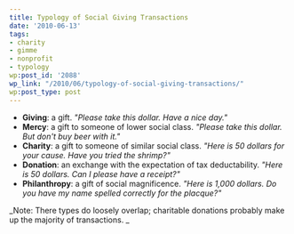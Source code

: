 ```yaml
---
title: Typology of Social Giving Transactions
date: '2010-06-13'
tags:
- charity
- gimme
- nonprofit
- typology
wp:post_id: '2088'
wp_link: "/2010/06/typology-of-social-giving-transactions/"
wp:post_type: post
---
```


- **Giving**: a gift. _"Please take this dollar. Have a nice day."_
- **Mercy**: a gift to someone of lower social class. _"Please take this dollar. But don't buy beer with it."_
- **Charity**: a gift to someone of similar social class. _"Here is 50 dollars for your cause. Have you tried the shrimp?"_
- **Donation**: an exchange with the expectation of tax deductability. _"Here is 50 dollars. Can I please have a receipt?"_
- **Philanthropy**: a gift of social magnificence. _"Here is 1,000 dollars. Do you have my name spelled correctly for the placque?"_

_Note: There types do loosely overlap; charitable donations probably make up the majority of transactions. _
